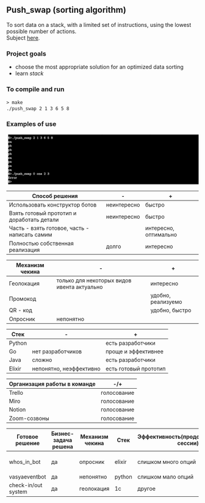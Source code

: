 ## Push_swap (sorting algorithm)
To sort data on a stack, with a limited set of instructions, using
the lowest possible number of actions.  
Subject [here](https://github.com/veganwaldon/push_swap/blob/main/push_swap.pdf).

### Project goals
- choose the most appropriate solution for an optimized data sorting
- learn *stack*

### To compile and run
```
> make
./push_swap 2 1 3 6 5 8
```

### Examples of use
![example](https://github.com/veganwaldon/push_swap/blob/main/example.jpg)


Способ решения | - | +
------ | ------|----------
Использовать конструктор ботов      | неинтересно    | быстро
Взять готовый прототип и доработать детали   | неинтересно  | быстро
Часть - взять готовое, часть - написать самим      |       | интересно, оптимально 
Полностью собственная реализация     |   долго    | интересно

Механизм чекина | - | +
------ | ------|----------
Геолокация     | только для некоторых видов ивента актуально    | интересно
Промокод   | | удобно, реализуемо
QR - код      |     | удобно, быстро 
Опросник    |  непонятно   | 

Стек | - | +
------ | ------|----------
Python   |   | есть разработчики
Go   | нет разработчиков | проще и эффективнее
Java      |  сложно  | есть разработчики
Elixir    |  непонятно, неэффективно | есть готовый прототип

Организация работы в команде | -/+
------ | ------|
Trello   |  голосование
Miro  | голосование
Notion      |  голосование
Zoom-созвоны    |  голосование

Готовое решение | Бизнес-задача решена | Механизм чекина | Стек | Эффективность(продолжительность сессии) |  Все четко работает | Приятно пользоваться | Дополнительные фишки
------ | ------|----------|---------|-------|-----|------|-------|
| whos_in_bot  | да | опросник | elixir | слишком много опций | да | нет | можно вывести список всех attendee
|  vasyaeventbot   | да| непонятно | python | слишком мало опций | нет | нет | нет
|  check-in/out system  | да | геолокация | 1c | другое | неприменимо | нет | нет


